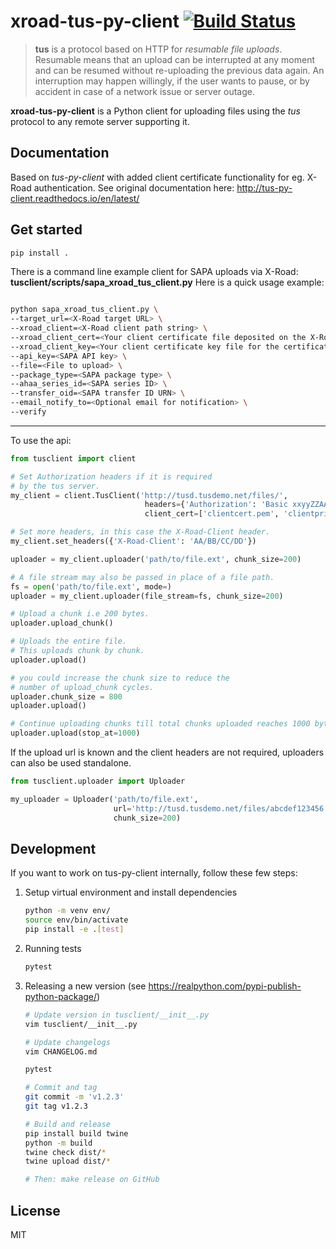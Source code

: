 # xroad-tus-py-client [![Build Status](https://github.com/tulmil/xroad-tus-py-client/actions/workflows/CI.yml/badge.svg)](https://github.com/tulmil/xroad-tus-py-client/actions/workflows/CI.yml)

> **tus** is a protocol based on HTTP for _resumable file uploads_. Resumable
> means that an upload can be interrupted at any moment and can be resumed without
> re-uploading the previous data again. An interruption may happen willingly, if
> the user wants to pause, or by accident in case of a network issue or server
> outage.

**xroad-tus-py-client** is a Python client for uploading files using the _tus_ protocol to any remote server supporting it.

## Documentation

Based on *tus-py-client* with added client certificate functionality for eg. X-Road authentication.
See original documentation here: http://tus-py-client.readthedocs.io/en/latest/

## Get started

```bash
pip install .
```

There is a command line example client for SAPA uploads via X-Road: **tusclient/scripts/sapa_xroad_tus_client.py**
Here is a quick usage example:

```bash

python sapa_xroad_tus_client.py \
--target_url=<X-Road target URL> \
--xroad_client=<X-Road client path string> \
--xroad_client_cert=<Your client certificate file deposited on the X-Road server> \
--xroad_client_key=<Your client certificate key file for the certificate> \
--api_key=<SAPA API key> \
--file=<File to upload> \
--package_type=<SAPA package type> \
--ahaa_series_id=<SAPA series ID> \
--transfer_oid=<SAPA transfer ID URN> \
--email_notify_to=<Optional email for notification> \
--verify

```
---

To use the api:

```python
from tusclient import client

# Set Authorization headers if it is required
# by the tus server.
my_client = client.TusClient('http://tusd.tusdemo.net/files/',
                              headers={'Authorization': 'Basic xxyyZZAAbbCC='},
                              client_cert=['clientcert.pem', 'clientprivatekey.pem'])

# Set more headers, in this case the X-Road-Client header.
my_client.set_headers({'X-Road-Client': 'AA/BB/CC/DD'})

uploader = my_client.uploader('path/to/file.ext', chunk_size=200)

# A file stream may also be passed in place of a file path.
fs = open('path/to/file.ext', mode=)
uploader = my_client.uploader(file_stream=fs, chunk_size=200)

# Upload a chunk i.e 200 bytes.
uploader.upload_chunk()

# Uploads the entire file.
# This uploads chunk by chunk.
uploader.upload()

# you could increase the chunk size to reduce the
# number of upload_chunk cycles.
uploader.chunk_size = 800
uploader.upload()

# Continue uploading chunks till total chunks uploaded reaches 1000 bytes.
uploader.upload(stop_at=1000)
```

If the upload url is known and the client headers are not required, uploaders can also be used standalone.

```python
from tusclient.uploader import Uploader

my_uploader = Uploader('path/to/file.ext',
                       url='http://tusd.tusdemo.net/files/abcdef123456',
                       chunk_size=200)
```

## Development

If you want to work on tus-py-client internally, follow these few steps:

1. Setup virtual environment and install dependencies

   ```bash
   python -m venv env/
   source env/bin/activate
   pip install -e .[test]
   ```

2. Running tests

   ```bash
   pytest
   ```

3. Releasing a new version (see https://realpython.com/pypi-publish-python-package/)

   ```bash
   # Update version in tusclient/__init__.py
   vim tusclient/__init__.py

   # Update changelogs
   vim CHANGELOG.md

   pytest

   # Commit and tag
   git commit -m 'v1.2.3'
   git tag v1.2.3

   # Build and release
   pip install build twine
   python -m build
   twine check dist/*
   twine upload dist/*

   # Then: make release on GitHub
   ```

## License

MIT
